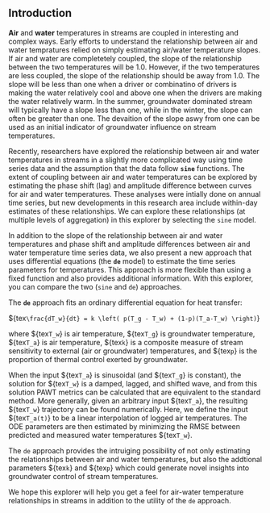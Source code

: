 ## Introduction

**Air** and **water** temperatures in streams are coupled in interesting and complex ways. Early efforts to understand the relationship between air and water tempratures relied on simply estimating air/water temperature slopes. If air and water are completetely coupled, the slope of the relationship between the two temperatures will be 1.0. However, if the two temperatures are less coupled, the slope of the relationship should be away from 1.0. The slope will be less than one when a driver or combinatino of drivers is making the water relatively cool and above one when the drivers are making the water relatively warm. In the summer, groundwater dominated stream will typically have a slope less than one, while in the winter, the slope can often be greater than one. The devaition of the slope aswy from one can be used as an initial indicator of groundwater influence on stream temperatures.
  
Recently, researchers have explored the relationship between air and water temperatures in streams in a slightly more complicated way using time series data and the assumption that the data follow **`sine`** functions. The extent of coupling between air and water temperatures can be explored by estimating the phase shift (lag) and amplitude difference between curves for air and water temperatures. These analyses were intially done on annual time series, but new developments in this research area include within-day estimates of these relationships. We can explore these relationships (at multiple levels of aggregation) in this explorer by selecting the `sine` model.  
  
In addition to the slope of the relationship between air and water temperatures and phase shift and amplitude differences between air and water temperature time series data, we also present a new approach that uses differential equations (the **`de`** model) to estimate the time series parameters for temperatures. This approach is more flexible than using a fixed function and also provides additional information. With this explorer, you can compare the two (`sine` and `de`) approaches.  

The **`de`** approach fits an ordinary differential equation for heat transfer:  

${tex`\frac{dT_w}{dt} = k \left( p(T_g - T_w) + (1-p)(T_a-T_w) \right)`}

where ${tex`T_w`} is air temperature, ${tex`T_g`} is groundwater temperature, ${tex`T_a`} is air temperature, ${tex`k`} is a composite measure of stream sensitivity to external (air or groundwater) temperatures, and ${tex`p`} is the proportion of thermal control exerted by groundwater.

When the input ${tex`T_a`} is sinusoidal (and ${tex`T_g`} is constant), the solution for ${tex`T_w`} is a damped, lagged, and shifted wave, and from this solution PAWT metrics can be calculated that are equivalent to the standard method. More generally, given an arbitrary input ${tex`T_a`}, the resulting ${tex`T_w`} trajectory can be found numerically. Here, we define the input ${tex`T_a(t)`} to be a linear interpolation of logged air temperatures. The ODE parameters are then estimated by minimizing the RMSE between predicted and measured water temperatures ${tex`T_w`}.  

The `de` approach provides the intruiging possibility of not only estimating the relationships between air and water temperatures, but also the addtional parameters ${tex`k`} and ${tex`p`} which could generate novel insights into groundwater control of stream temperatures.  

We hope this explorer will help you get a feel for air-water temperature relationships in streams in addition to the utility of the `de` approach.
